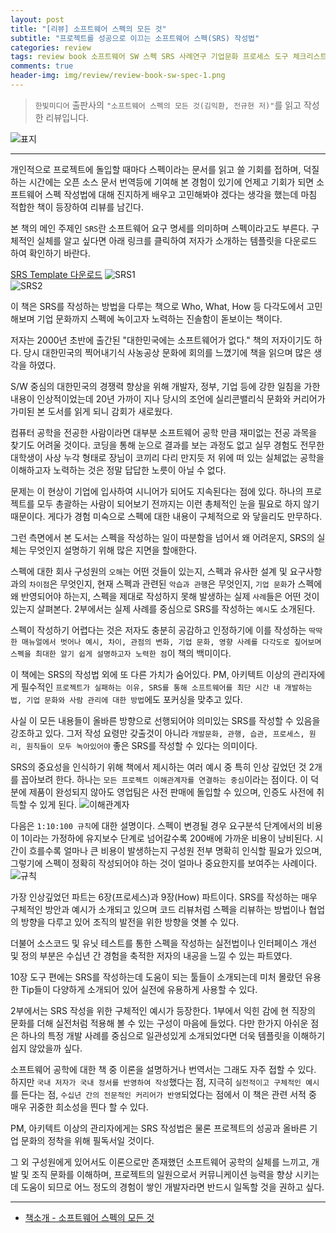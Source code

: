 ```yaml
---  
layout: post  
title: "[리뷰] 소프트웨어 스펙의 모든 것"  
subtitle: "프로젝트를 성공으로 이끄는 소프트웨어 스펙(SRS) 작성법"  
categories: review  
tags: review book 소프트웨어 SW 스펙 SRS 사례연구 기업문화 프로세스 도구 체크리스트 인터페이스 프로세스 프로젝트    
comments: true  
header-img: img/review/review-book-sw-spec-1.png
---  
```

  
> `한빛미디어` 출판사의 `"소프트웨어 스펙의 모든 것(김익환, 전규현 저)"`를 읽고 작성한 리뷰입니다.  

![표지](https://telegeam.github.io/assets/img/review/review-book-sw-spec-1.png)  

---
개인적으로 프로젝트에 돌입할 때마다 스펙이라는 문서를 읽고 쓸 기회를 접하며, 덕질하는 시간에는 오픈 소스 문서 번역등에 기여해 본 경험이 있기에 언제고 기회가 되면 소프트웨어 스펙 작성법에 대해 진지하게 배우고 고민해봐야 겠다는 생각을 했는데 마침 적합한 책이 등장하여 리뷰를 남긴다.

본 책의 메인 주제인 `SRS`란 소프트웨어 요구 명세를 의미하며 스펙이라고도 부른다. 구체적인 실체를 알고 싶다면 아래 링크를 클릭하여 저자가 소개하는 템플릿을 다운로드 하여 확인하기 바란다.

[SRS Template 다운로드](https://www.abctech.software/download-templates/)
![SRS1](https://telegeam.github.io/assets/img/review/review-book-sw-spec-2.png)  
![SRS2](https://telegeam.github.io/assets/img/review/review-book-sw-spec-3.png)  

이 책은 SRS를 작성하는 방법을 다루는 책으로 Who, What, How 등 다각도에서 고민해보며 기업 문화까지 스펙에 녹이고자 노력하는 진솔함이 돋보이는 책이다.

저자는 2000년 초반에 출간된 "대한민국에는 소프트웨어가 없다." 책의 저자이기도 하다. 당시 대한민국의 찍어내기식 사농공상 문화에 회의를 느꼈기에 책을 읽으며 많은 생각을 하였다. 

S/W 중심의 대한민국의 경쟁력 향상을 위해 개발자, 정부, 기업 등에 강한 일침을 가한 내용이 인상적이었는데 20년 가까이 지나 당시의 조언에 실리콘밸리식 문화와 커리어가 가미된 본 도서를 읽게 되니 감회가 새로웠다.

컴퓨터 공학을 전공한 사람이라면 대부분 소프트웨어 공학 만큼 재미없는 전공 과목을 찾기도 어려울 것이다. 코딩을 통해 눈으로 결과를 보는 과정도 없고 실무 경험도 전무한 대학생이 사상 누각 형태로 장님이 코끼리 다리 만지듯 저 위에 떠 있는 실체없는 공학을 이해하고자 노력하는 것은 정말 답답한 노릇이 아닐 수 없다.

문제는 이 현상이 기업에 입사하여 시니어가 되어도 지속된다는 점에 있다. 하나의 프로젝트를 모두 총괄하는 사람이 되어보기 전까지는 이런 총체적인 눈을 필요로 하지 않기 때문이다. 게다가 경험 미숙으로 스펙에 대한 내용이 구체적으로 와 닿을리도 만무하다. 

그런 측면에서 본 도서는 스펙을 작성하는 일이 따분함을 넘어서 왜 어려운지, SRS의 실체는 무엇인지 설명하기 위해 많은 지면을 할애한다.

스펙에 대한 회사 구성원의 `오해`는 어떤 것들이 있는지, 스펙과 유사한 설계 및 요구사항과의 `차이점`은 무엇인지, 현재 스펙과 관련된 `악습과 관행`은 무엇인지, `기업 문화`가 스펙에 왜 반영되어야 하는지, 스펙을 제대로 작성하지 못해 발생하는 실제 `사례`들은 어떤 것이 있는지 살펴본다. 2부에서는 실제 사례를 중심으로 SRS를 작성하는 `예시`도 소개된다.

스펙이 작성하기 어렵다는 것은 저자도 충분히 공감하고 인정하기에 이를 작성하는 `딱딱한 매뉴얼에서 벗어나 예시, 차이, 관점의 변화, 기업 문화, 영향 사례를 다각도로 짚어보며 스펙을 최대한 알기 쉽게 설명하고자 노력한 점`이 책의 백미이다.

이 책에는 SRS의 작성법 외에 또 다른 가치가 숨어있다. PM, 아키텍트 이상의 관리자에게 필수적인 `프로젝트가 실패하는 이유, SRS를 통해 소프트웨어를 최단 시간 내 개발하는 법, 기업 문화와 사람 관리에 대한 방법`에도 포커싱을 맞추고 있다. 

사실 이 모든 내용들이 올바른 방향으로 선행되어야 의미있는 SRS를 작성할 수 있음을 강조하고 있다. 그저 작성 요령만 갖출것이 아니라 `개발문화, 관행, 습관, 프로세스, 원리, 원칙들이 모두 녹아있어야` 좋은 SRS를 작성할 수 있다는 의미이다.

SRS의 중요성을 인식하기 위해 책에서 제시하는 여러 예시 중 특히 인상 깊었던 것 2개를 꼽아보려 한다. 하나는 `모든 프로젝트 이해관계자를 연결하는 중심`이라는 점이다. 이 덕분에 제품이 완성되지 않아도 영업팀은 사전 판매에 돌입할 수 있으며, 인증도 사전에 취득할 수 있게 된다.
![이해관계자](https://telegeam.github.io/assets/img/review/review-book-sw-spec-4.png)  

다음은 `1:10:100 규칙`에 대한 설명이다. 스펙이 변경될 경우 요구분석 단계에서의 비용이 1이라는 가정하에 유지보수 단계로 넘어갈수록 200배에 가까운 비용이 낭비된다. 시간이 흐를수록 얼마나 큰 비용이 발생하는지 구성원 전부 명확히 인식할 필요가 있으며, 그렇기에 스펙이 정확히 작성되어야 하는 것이 얼마나 중요한지를 보여주는 사례이다.
![규칙](https://telegeam.github.io/assets/img/review/review-book-sw-spec-5.png)  

가장 인상깊었던 파트는 6장(프로세스)과 9장(How) 파트이다. SRS를 작성하는 매우 구체적인 방안과 예시가 소개되고 있으며 코드 리뷰처럼 스펙을 리뷰하는 방법이나 협업의 방향을 다루고 있어 조직의 발전을 위한 방향을 엿볼 수 있다. 

더불어 소스코드 및 유닛 테스트를 통한 스펙을 작성하는 실전법이나 인터페이스 개선 및 정의 부분은 수십년 간 경험을 축적한 저자의 내공을 느낄 수 있는 파트였다. 

10장 도구 편에는 SRS를 작성하는데 도움이 되는 툴들이 소개되는데 미처 몰랐던 유용한 Tip들이 다양하게 소개되어 있어 실전에 유용하게 사용할 수 있다.

2부에서는 SRS 작성을 위한 구체적인 예시가 등장한다. 1부에서 익힌 감에 현 직장의 문화를 더해 실전처럼 적용해 볼 수 있는 구성이 마음에 들었다. 다만 한가지 아쉬운 점은 하나의 특정 개발 사례를 중심으로 일관성있게 소개되었다면 더욱 템플릿을 이해하기 쉽지 않았을까 싶다.

소프트웨어 공학에 대한 책 중 이론을 설명하거나 번역서는 그래도 자주 접할 수 있다. 하지만 `국내 저자가 국내 정서를 반영하여 작성`했다는 점, 지극히 `실전적이고 구체적인 예시`를 든다는 점, `수십년 간의 전문적인 커리어가 반영`되었다는 점에서 이 책은 관련 서적 중 매우 귀중한 희소성을 띈다 할 수 있다.

PM, 아키텍트 이상의 관리자에게는 SRS 작성법은 물론 프로젝트의 성공과 올바른 기업 문화의 정착을 위해 필독서일 것이다. 

그 외 구성원에게 있어서도 이론으로만 존재했던 소프트웨어 공학의 실체를 느끼고, 개발 및 조직 문화를 이해하며, 프로젝트의 일원으로서 커뮤니케이션 능력을 향상 시키는데 도움이 되므로 어느 정도의 경험이 쌓인 개발자라면 반드시 일독할 것을 권하고 싶다.

---

* [책소개 - 소프트웨어 스펙의 모든 것](http://www.yes24.com/Product/Goods/95888025?OzSrank=1)
